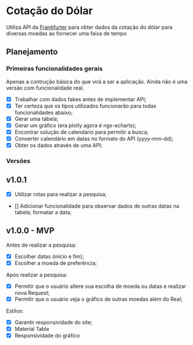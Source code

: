 # Cotação do Dólar

Utiliza API da [Frankfurter](https://www.frankfurter.app/docs/) para obter dados da cotação do dólar para diversas moedas ao fornecer uma faixa de tempo

## Planejamento

### Primeiras funcionalidades gerais

Apenas a contrução básica do que virá a ser a aplicação. Ainda não é uma versão com funcionalidade real.

- [x] Trabalhar com dados fakes antes de implementar API;
- [x] Ter certeza que os tipos utilizados funcionarão para todas funcionalidades abaixo;
- [x] Gerar uma tabela;
- [x] Gerar um gráfico (era plotly agora é ngx-echarts);
- [x] Encontrar solução de calendário para permitir a busca;
- [x] Converter calendário em datas no formato do API (yyyy-mm-dd);
- [x] Obter os dados através de uma API;

### Versões

## v1.0.1

- [x] Utilizar rotas para realizar a pesquisa;
- [] Adicionar funcionalidade para observar dados de outras datas na tabela; formatar a data;

## v1.0.0 - MVP

Antes de realizar a pesquisa:

- [x] Escolher datas (início e fim);
- [x] Escolher a moeda de preferência;

Após realizar a pesquisa:

- [x] Permitir que o usuário altere sua escolha de moeda ou datas e realizar nova Request;
- [x] Permitir que o usuário veja o gráfico de outras moedas além do Real;

Estilos:

- [x] Garantir responsividade do site;
- [x] Material Table
- [x] Responsividade do gráfico
